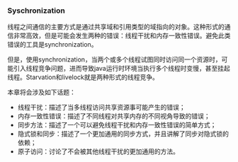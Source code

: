 ### Syschronization

线程之间通信的主要方式是通过共享域和引用类型的域指向的对象。这种形式的通信非常高效，但是可能会发生两种的错误：线程干扰和内存一致性错误。避免此类错误的工具是synchronization。


但是，使用synchronization，当两个或多个线程试图同时访问同一个资源时，可能引入线程竞争问题，进而导致java运行时环境当执行多个线程时变慢，甚至挂起线程。Starvation和livelock就是两种形式的线程竞争。

本章将会涉及如下话题：

* 线程干扰：描述了当多线程访问共享资源事可能产生的错误；
* 内存一致性错误：描述了不同线程对共享内存的不同视角导致的错误；
* 同步方法：描述了一个可以避免线程干扰和内存一致性错误的简单方式；
* 隐式锁和同步：描述了一个更加通用的同步方式，并且讲解了同步对隐式锁的依赖；
* 原子访问：讨论了不会被其他线程干扰的更加通用的方法。






























